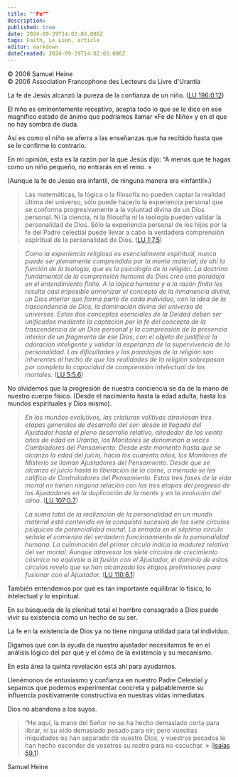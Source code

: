 ```yaml
---
title: ""Fe""
description: 
published: true
date: 2024-09-29T14:02:03.086Z
tags: Faith, Le Lien, article
editor: markdown
dateCreated: 2024-09-29T14:02:03.086Z
---
```


<p class="v-card tema v-sheet--gris claro aclarar-3 px-2">© 2006 Samuel Heine<br>© 2006 Association Francophone des Lecteurs du Livre d'Urantia</p>


La fe de Jesús alcanzó la pureza de la confianza de un niño. ([LU 196:0.12](/es/The_Urantia_Book/196#p0_12))

El niño es eminentemente receptivo, acepta todo lo que se le dice en ese magnífico estado de ánimo que podríamos llamar «Fe de Niño» y en el que no hay sombra de duda.

Así es como el niño se aferra a las enseñanzas que ha recibido hasta que se le confirme lo contrario.

En mi opinión, esta es la razón por la que Jesús dijo: “A menos que te hagas como un niño pequeño, no entrarás en el reino. »

(Aunque la fe de Jesús era infantil, de ninguna manera era «infantil».)

> Las matemáticas, la lógica o la filosofía no pueden captar la realidad última del universo, sólo puede hacerlo la experiencia personal que se conforma progresivamente a la voluntad divina de un Dios personal. Ni la ciencia, ni la filosofía ni la teología pueden validar la personalidad de Dios. Sólo la experiencia personal de los hijos por la fe del Padre celestial puede llevar a cabo la verdadera comprensión espiritual de la personalidad de Dios. ([LU 1:7.5](/es/The_Urantia_Book/1#p7_5))

> _Como la experiencia religiosa es esencialmente espiritual, nunca puede ser plenamente comprendida por la mente material; de ahí la función de la teología, que es la psicología de la religión. La doctrina fundamental de la comprensión humana de Dios crea una paradoja en el entendimiento finito. A la lógica humana y a la razón finita les resulta casi imposible armonizar el concepto de la inmanencia divina, un Dios interior que forma parte de cada individuo, con la idea de la trascendencia de Dios, la dominación divina del universo de universos. Estos dos conceptos esenciales de la Deidad deben ser unificados mediante la captación por la fe del concepto de la trascendencia de un Dios personal y la comprensión de la presencia interior de un fragmento de ese Dios, con el objeto de justificar la adoración inteligente y validar la esperanza de la supervivencia de la personalidad. Las dificultades y las paradojas de la religión son inherentes al hecho de que las realidades de la religión sobrepasan por completo la capacidad de comprensión intelectual de los mortales._ ([LU 5:5.6](/es/The_Urantia_Book/5#p5_6))

No olvidemos que la progresión de nuestra conciencia se da de la mano de nuestro cuerpo físico. (Desde el nacimiento hasta la edad adulta, hasta los mundos espirituales y Dios mismo).

> _En los mundos evolutivos, las criaturas volitivas atraviesan tres etapas generales de desarrollo del ser: desde la llegada del Ajustador hasta el pleno desarrollo relativo, alrededor de los veinte años de edad en Urantia, los Monitores se denominan a veces Cambiadores del Pensamiento. Desde este momento hasta que se alcanza la edad del juicio, hacia los cuarenta años, los Monitores de Misterio se llaman Ajustadores del Pensamiento. Desde que se alcanza el juicio hasta la liberación de la carne, a menudo se les califica de Controladores del Pensamiento. Estas tres fases de la vida mortal no tienen ninguna relación con las tres etapas del progreso de los Ajustadores en la duplicación de la mente y en la evolución del alma._ ([LU 107:0.7](/es/The_Urantia_Book/107#p0_7))

> _La suma total de la realización de la personalidad en un mundo material está contenida en la conquista sucesiva de los siete círculos psíquicos de potencialidad mortal. La entrada en el séptimo círculo señala el comienzo del verdadero funcionamiento de la personalidad humana. La culminación del primer círculo indica la madurez relativa del ser mortal. Aunque atravesar los siete círculos de crecimiento cósmico no equivale a la fusión con el Ajustador, el dominio de estos círculos revela que se han alcanzado las etapas preliminares para fusionar con el Ajustador._ ([LU 110:6.1](/es/The_Urantia_Book/110#p6_1))

También entendemos por qué es tan importante equilibrar lo físico, lo intelectual y lo espiritual.

En su búsqueda de la plenitud total el hombre consagrado a Dios puede vivir su existencia como un hecho de su ser.

La fe en la existencia de Dios ya no tiene ninguna utilidad para tal individuo.

Digamos que con la ayuda de nuestro ajustador necesitamos fe en el análisis lógico del por qué y el cómo de la existencia y su mecanismo.

En esta área la quinta revelación está ahí para ayudarnos.

Llenémonos de entusiasmo y confianza en nuestro Padre Celestial y sepamos que podemos experimentar concreta y palpablemente su influencia positivamente constructiva en nuestras vidas inmediatas.

Dios no abandona a los suyos.

> “He aquí, la mano del Señor no se ha hecho demasiado corta para librar, ni su oído demasiado pesado para oír; pero vuestras iniquidades os han separado de vuestro Dios, y vuestros pecados le han hecho esconder de vosotros su rostro para no escuchar. » ([Isaías 59.1](/es/Bible/Isaiah/59#v1))

Samuel Heine

